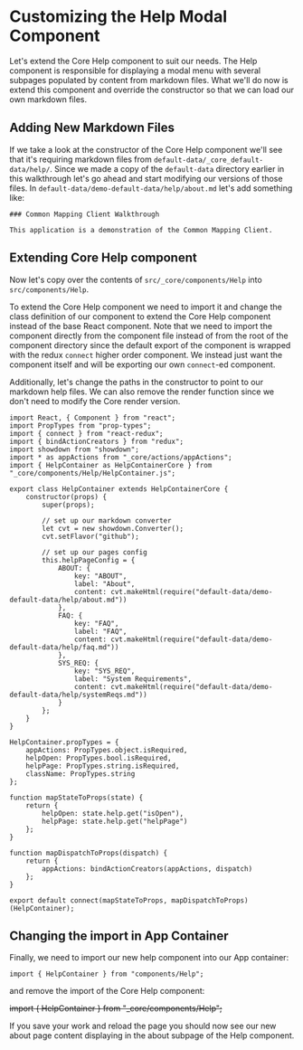 # Customizing the Help Modal Component

Let's extend the Core Help component to suit our needs. The Help component is responsible for displaying a modal menu with several subpages populated by content from markdown files. What we'll do now is extend this component and override the constructor so that we can load our own markdown files.

## Adding New Markdown Files

If we take a look at the constructor of the Core Help component we'll see that it's requiring markdown files from `default-data/_core_default-data/help/`. Since we made a copy of the `default-data` directory earlier in this walkthrough let's go ahead and start modifying our versions of those files. In `default-data/demo-default-data/help/about.md` let's add something like:

```
### Common Mapping Client Walkthrough

This application is a demonstration of the Common Mapping Client.
```

## Extending Core Help component
Now let's copy over the contents of `src/_core/components/Help` into `src/components/Help`. 

To extend the Core Help component we need to import it and change the class definition of our component to extend the Core Help component instead of the base React component. Note that we need to import the component directly from the component file instead of from the root of the component directory since the default export of the component is wrapped with the redux `connect` higher order component. We instead just want the component itself and will be exporting our own `connect`-ed component.

Additionally, let's change the paths in the constructor to point to our markdown help files. We can also remove the render function since we don't need to modify the Core render version.

```JSX
import React, { Component } from "react";
import PropTypes from "prop-types";
import { connect } from "react-redux";
import { bindActionCreators } from "redux";
import showdown from "showdown";
import * as appActions from "_core/actions/appActions";
import { HelpContainer as HelpContainerCore } from "_core/components/Help/HelpContainer.js";

export class HelpContainer extends HelpContainerCore {
    constructor(props) {
        super(props);

        // set up our markdown converter
        let cvt = new showdown.Converter();
        cvt.setFlavor("github");

        // set up our pages config
        this.helpPageConfig = {
            ABOUT: {
                key: "ABOUT",
                label: "About",
                content: cvt.makeHtml(require("default-data/demo-default-data/help/about.md"))
            },
            FAQ: {
                key: "FAQ",
                label: "FAQ",
                content: cvt.makeHtml(require("default-data/demo-default-data/help/faq.md"))
            },
            SYS_REQ: {
                key: "SYS_REQ",
                label: "System Requirements",
                content: cvt.makeHtml(require("default-data/demo-default-data/help/systemReqs.md"))
            }
        };
    }
}

HelpContainer.propTypes = {
    appActions: PropTypes.object.isRequired,
    helpOpen: PropTypes.bool.isRequired,
    helpPage: PropTypes.string.isRequired,
    className: PropTypes.string
};

function mapStateToProps(state) {
    return {
        helpOpen: state.help.get("isOpen"),
        helpPage: state.help.get("helpPage")
    };
}

function mapDispatchToProps(dispatch) {
    return {
        appActions: bindActionCreators(appActions, dispatch)
    };
}

export default connect(mapStateToProps, mapDispatchToProps)(HelpContainer);
```

## Changing the import in App Container

Finally, we need to import our new help component into our App container:

`import { HelpContainer } from "components/Help";`

and remove the import of the Core Help component:

~~import { HelpContainer } from "_core/components/Help";~~

If you save your work and reload the page you should now see  our new about page content displaying in the about subpage of the Help component.